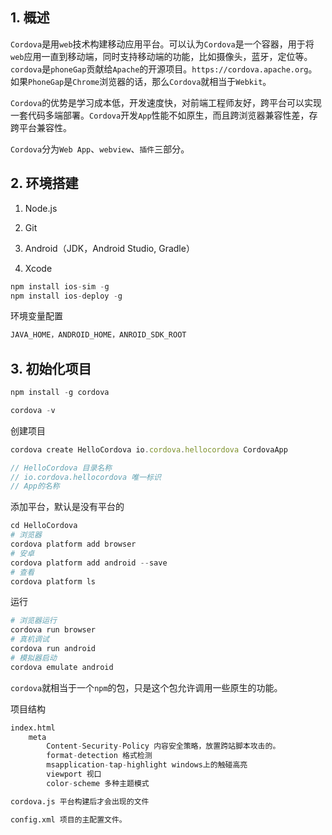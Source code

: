 ## 1. 概述

```Cordova```是用```web```技术构建移动应用平台。可以认为```Cordova```是一个容器，用于将```web```应用一直到移动端，同时支持移动端的功能，比如摄像头，蓝牙，定位等。```cordova```是```phoneGap```贡献给```Apache```的开源项目。```https://cordova.apache.org```。如果```PhoneGap```是```Chrome```浏览器的话，那么```Cordova```就相当于```Webkit```。

```Cordova```的优势是学习成本低，开发速度快，对前端工程师友好，跨平台可以实现一套代码多端部署。```Cordova```开发```App```性能不如原生，而且跨浏览器兼容性差，存跨平台兼容性。

```Cordova```分为```Web App```、```webview```、```插件```三部分。

## 2. 环境搭建

1. Node.js

2. Git

3. Android（JDK，Android Studio, Gradle）

4. Xcode

```s
npm install ios-sim -g
npm install ios-deploy -g
```

环境变量配置

```s
JAVA_HOME，ANDROID_HOME，ANROID_SDK_ROOT
```

## 3. 初始化项目

```s
npm install -g cordova

cordova -v
```

创建项目

```js
cordova create HelloCordova io.cordova.hellocordova CordovaApp

// HelloCordova 目录名称
// io.cordova.hellocordova 唯一标识
// App的名称
```

添加平台，默认是没有平台的

```s
cd HelloCordova
# 浏览器
cordova platform add browser
# 安卓
cordova platform add android --save
# 查看
cordova platform ls
```

运行

```s
# 浏览器运行
cordova run browser
# 真机调试
cordova run android
# 模拟器启动
cordova emulate android
```

```cordova```就相当于一个```npm```的包，只是这个包允许调用一些原生的功能。

项目结构

```s
index.html
    meta
        Content-Security-Policy 内容安全策略，放置跨站脚本攻击的。
        format-detection 格式检测
        msapplication-tap-highlight windows上的触碰高亮
        viewport 视口
        color-scheme 多种主题模式

cordova.js 平台构建后才会出现的文件

config.xml 项目的主配置文件。
```
